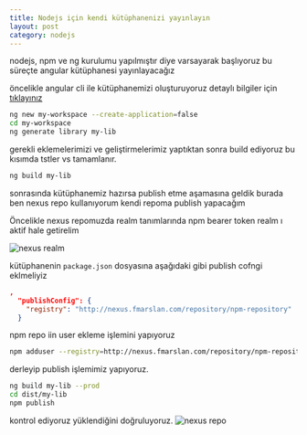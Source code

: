 ```yaml
---
title: Nodejs için kendi kütüphanenizi yayınlayın
layout: post
category: nodejs
---
```


nodejs, npm ve ng kurulumu yapılmıştır diye varsayarak başlıyoruz bu süreçte angular kütüphanesi yayınlayacağız

öncelikle angular cli ile kütüphanemizi oluşturuyoruz detaylı bilgiler için [tıklayınız](https://angular.io/guide/creating-libraries)

```sh
ng new my-workspace --create-application=false
cd my-workspace
ng generate library my-lib
```

gerekli eklemelerimizi ve geliştirmelerimiz yaptıktan sonra build ediyoruz bu kısımda tstler vs tamamlanır.

```sh
ng build my-lib
```

sonrasında kütüphanemiz hazırsa publish etme aşamasına geldik burada ben nexus repo kullanıyorum kendi repoma publish yapacağım

Öncelikle nexus repomuzda realm tanımlarında npm bearer token realm ı aktif hale getirelim

![nexus realm](http://fmarslan.com/assets/img/aWryH.png)

kütüphanenin ```package.json``` dosyasına aşağıdaki gibi publish cofngi eklmeliyiz

```json
,
  "publishConfig": {
    "registry": "http://nexus.fmarslan.com/repository/npm-repository"
  }
```

npm repo iin user ekleme işlemini yapıyoruz
```sh
npm adduser --registry=http://nexus.fmarslan.com/repository/npm-repository/ --always-auth
```

derleyip publish işlemimiz yapıyoruz.

```sh
ng build my-lib --prod
cd dist/my-lib
npm publish
```

kontrol ediyoruz yüklendiğini doğruluyoruz.
![nexus repo](http://fmarslan.com/assets/img/Screenshot%20from%202020-12-08%2009-18-55.png)
